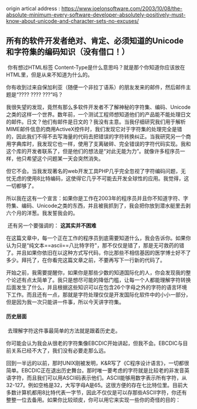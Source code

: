 origin artical address : https://www.joelonsoftware.com/2003/10/08/the-absolute-minimum-every-software-developer-absolutely-positively-must-know-about-unicode-and-character-sets-no-excuses/



## 所有的软件开发者绝对、肯定、必须知道的Unicode和字符集的编码知识（没有借口！）

​	你有想过HTML标签 Content-Type是什么意思吗？就是那个你知道你应该放在HTML里，但是从来不知道为什么的。

​	你有收到过来自保加利亚（随便一个非拉丁语系）的朋友发来的邮件，然后邮件主题是“???? ???? ???”吗？

​	我很失望的发现，竟然有那么多软件开发者不了解神秘的字符集、编码、Unicode之类的这样一个世界。数年前，一个测试工程师想知道他们的产品能不能处理日文的邮件。日文？他们有邮件是日文的？我没有主意。当我仔细研究我们用于解析MIME邮件信息的商用ActiveX控件时，我们发现它对于字符集的处理完全是错的，因此我们不得不去写海量的代码去把错误的字符转换纠正。当我研究另一个商用字典库时，我发现它也一样，使用了支离破碎、完全错误的字符代码实现。我和这个库的开发者联系了，但是他们的想法是“对此无能为力”。就像许多程序员一样，他只希望这个问题某一天会突然消失。

​	但它不会。当我发现著名的web开发工具PHP几乎完全忽视了字符编码问题，无忧无虑的使用8比特编码，这使得它几乎不可能去开发全球性的应用。我觉得，这一切都够了。

​	所以我在这有一个宣言：如果你是工作在2003年的程序员并且你不知道字符、字符集、编码、Unicode之类的东西，并且被我抓到了，我会把你放到潜水艇里去剥六个月的洋葱。我发誓我会的。

​	还有另一个要强调的：	**这其实并不困难**

​	在这篇文章中，每一个正在工作的程序员到底需要知道什么，我会告诉你。如果你认为只是“纯文本==ascii==八比特字符"，那不仅仅是错了，那是无可救药的错了。并且如果你依旧在以这种方式写代码，你比那些不相信基因的医学博士好不了多少。拜托了，在你看完这篇文章之前，不要再写下一行新的代码了。

​	开始之前，我需要提醒你，如果你是那些少数的知道国际化的人，你会发现我的整个论述有点太简单了。我只是想尽可能的降低门槛，让每一个人都能理解字符转换后面发生了什么，并且根据这些知识可以在包含26个字母之外的字符的语言环境下工作。而且还有一点，那就是字符处理仅仅是开发国际化软件中的小小一部分，但是因为我一次只能讲一件事，所以今天讲字符集。

#### 	历史层面

​	去理解字符这件事最简单的方法就是跟着历史走。

​	你可能会认为我会从很老的字符集像EBCDIC开始讲起，但我不会。EBCDIC与目前关系已经不大了，我们没有必要走那么远。

​	回到一半远的以前，那时UNIX刚被发明，K&R写了《C程序设计语言》，一切都很简单。EBCDIC正在退出历史舞台。那时唯一要考虑的字符就是比较老的非发音英语字符，而且我们可以用ASCII码表示他们。ASCII能够用数字表示所有字符，从32-127。例如空格是32，大写字母A是65。这很方便的存在七比特位里。目前大多数计算机都用8比特代表一字节，因此不仅仅是可以存那些ASCII字符，你还有整整一位去备用。如果你比较顽皮，你可以用它来实现一些你的奇怪的目的：

